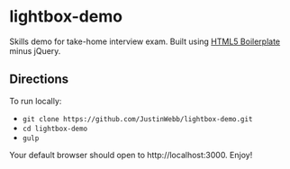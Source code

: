 # lightbox-demo
Skills demo for take-home interview exam.  Built using [HTML5 Boilerplate](https://html5boilerplate.com/) minus jQuery.

## Directions
To run locally:

- `git clone https://github.com/JustinWebb/lightbox-demo.git`
- `cd lightbox-demo`
- `gulp`

Your default browser should open to http://localhost:3000.
Enjoy!
